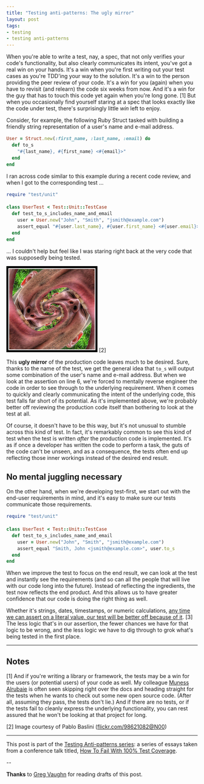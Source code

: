 ```yaml
---
title: "Testing anti-patterns: The ugly mirror"
layout: post
tags:
- testing
- testing anti-patterns
---
```

When you're able to write a test, nay, a spec, that not only verifies your code's functionality, but also clearly communicates its intent, you've got a real win on your hands.  It's a win when you're first writing out your test cases as you're TDD'ing your way to the solution.  It's a win to the person providing the peer review of your code.  It's a win for you (again) when you have to revisit (and relearn) the code six weeks from now.  And it's a win for the guy that has to touch this code yet again when you're long gone.  [1]  But when you occasionally find yourself staring at a spec that looks exactly like the code under test, there's surprisingly little *win* left to enjoy.  

Consider, for example, the following Ruby Struct tasked with building a friendly string representation of a user's name and e-mail address.

```ruby
User = Struct.new(:first_name, :last_name, :email) do
  def to_s
    "#{last_name}, #{first_name} <#{email}>"
  end
end
```

I ran across code similar to this example during a recent code review, and when I got to the corresponding test ...

```ruby
require "test/unit"

class UserTest < Test::Unit::TestCase
  def test_to_s_includes_name_and_email
    user = User.new("John", "Smith", "jsmith@example.com")
    assert_equal "#{user.last_name}, #{user.first_name} <#{user.email}>", user.to_s
  end  
end
```

... I couldn't help but feel like I was staring right back at the very code that was supposedly being tested.

[![Ahhhhhhhh!](/resources/20080729-ugly-mirror.jpg "Image courtesy of Pablo Baslini (flickr.com/98621082@N00)")](http://www.flickr.com/photos/98621082@N00/434585853/ "Image courtesy of Pablo Baslini (flickr.com/98621082@N00)") [2]

This **ugly mirror** of the production code leaves much to be desired.  Sure, thanks to the name of the test, we get the general idea that <code>to_s</code> will output some combination of the user's name and e-mail address.  But when we look at the assertion on line 6, we're forced to mentally reverse engineer the code in order to see through to the underlying requirement.  When it comes to quickly and clearly communicating the intent of the underlying code, this test falls far short of its potential.  As it's implemented above, we're probably better off reviewing the production code itself than bothering to look at the test at all.

Of course, it doesn't have to be this way, but it's not unusual to stumble across this kind of test.  In fact, it's remarkably common to see this kind of test when the test is written *after* the production code is implemented.  It's as if once a developer has written the code to perform a task, the guts of the code can't be unseen, and as a consequence, the tests often end up reflecting those inner workings instead of the desired end result.

## No mental juggling necessary

On the other hand, when we're developing test-first, we start out with the end-user requirements in mind, and it's easy to make sure our tests communicate those requirements.

```ruby
require "test/unit"

class UserTest < Test::Unit::TestCase
  def test_to_s_includes_name_and_email
    user = User.new("John", "Smith", "jsmith@example.com")
    assert_equal "Smith, John <jsmith@example.com>", user.to_s
  end  
end
```

When we improve the test to focus on the end result, we can look at the test and instantly see the requirements (and so can all the people that will live with our code long into the future).  Instead of reflecting the ingredients, the test now reflects the end product.  And this allows us to have greater confidence that our code is doing the right thing as well.

Whether it's strings, dates, timestamps, or numeric calculations, [any time we can assert on a literal value, our test will be better off because of it](http://blog.jayfields.com/2008/02/testing-expect-literals.html "Jay Fields' Thoughts: Testing: Expect literals"). [3]  The less logic that's in our assertion, the fewer chances we have for that logic to be wrong, and the less logic we have to dig through to grok what's being tested in the first place.

----

## Notes

[1] And if you're writing a library or framework, the tests may be a win for the users (or potential users) of your code as well.  My colleague [Muness Alrubaie](http://muness.blogspot.com "Mundane Essays") is often seen skipping right over the docs and heading straight for the tests when he wants to check out some new open source code.  (After all, assuming they pass, the tests don't lie.)  And if there are no tests, or if the tests fail to cleanly express the underlying functionality, you can rest assured that he won't be looking at that project for long.

[2] Image courtesy of Pablo Baslini ([flickr.com/98621082@N00](http://www.flickr.com/98621082@N00 "Flickr: Pablo Baslini's Photostream"))

----

This post is part of the [Testing Anti-patterns series](http://jasonrudolph.com/blog/testing-anti-patterns-how-to-fail-with-100-test-coverage/ "jasonrudolph.com/blog - Testing Anti-patterns"): a series of essays taken from a conference talk titled, [How To Fail With 100% Test Coverage](http://blog.thinkrelevance.com/2008/5/23/how-to-fail-with-100-test-coverage "Relevance Blog : How To Fail With 100% Test Coverage").

--

**Thanks** to [Greg Vaughn](http://gigavolt.net/blog/ "Potential Differences") for reading drafts of this post.
